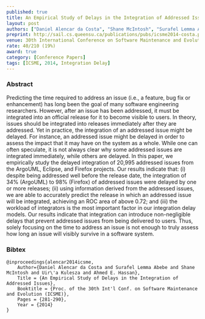 ```yaml
---
published: true
title: An Empirical Study of Delays in the Integration of Addressed Issues 
layout: post
authors: ["Daniel Alencar da Costa", "Shane McIntosh", "Surafel Lemma Abebe", "Uir\xa1 Kulesza and Ahmed E. Hassan"]
preprint: http://sail.cs.queensu.ca/publications/pubs/icsme2014-costa.pdf
venue: 30th International Conference on Software Maintenance and Evolution (2014)
rate: 40/210 (19%)
award: true
category: [Conference Papers]
tags: [ICSME, 2014, Integration Delay]
---   
```


### Abstract 

Predicting the time required to address an issue (i.e., a feature, bug fix or
enhancement) has long been the goal of many software engineering researchers. However, after an
issue has been addressed, it must be integrated into an official release for it to become visible to
users. In theory, issues should be integrated into releases immediately after they are addressed.
Yet in practice, the integration of an addressed issue might be delayed. For instance, an addressed
issue might be delayed in order to assess the impact that it may have on the system as a whole.
While one can often speculate, it is not always clear why some addressed issues are integrated
immediately, while others are delayed. In this paper, we empirically study the delayed integration
of 20,995 addressed issues from the ArgoUML, Eclipse, and Firefox projects. Our results indicate
that: (i) despite being addressed well before the release date, the integration of 34% (ArgoUML) to
98% (Firefox) of addressed issues were delayed by one or more releases; (ii) using information
derived from the addressed issues, we are able to accurately predict the release in which an
addressed issue will be integrated, achieving an ROC area of above 0.72; and (iii) the workload of
integrators is the most important factor in our integration delay models. Our results indicate that
integration can introduce non-negligible delays that prevent addressed issues from being delivered
to users. Thus, solely focusing on the time to address an issue is not enough to truly assess how
long an issue will visibly survive in a software system. 

### Bibtex 

<pre><code>@inproceedings{alencar2014icsme,
	Author={Daniel Alencar da Costa and Surafel Lemma Abebe and Shane McIntosh and Uir\'a Kulesza and Ahmed E. Hassan},
	Title = {An Empirical Study of Delays in the Integration of Addressed Issues},
	Booktitle = {Proc. of the 30th Int'l Conf. on Software Maintenance and Evolution (ICSME)},
	Pages = {281-290},
	Year = {2014}
}</pre></code>
